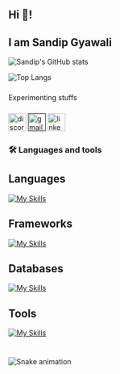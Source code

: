   ###
  <div>
    <h2>Hi 👋!</h2>
    <h2>I am Sandip Gyawali</h2>
  </div>


<div>
  
  ![Sandip's GitHub stats](https://github-readme-stats.vercel.app/api?username=SandipGyawali&show_icons=true&theme=dracula)

  ![Top Langs](https://github-readme-stats.vercel.app/api/top-langs/?username=SandipGyawali&layout=compact&theme=dracula)
  
</div>

###

<p align="left">Experimenting stuffs</p>

###
<div>
    <a href="https://discordapp.com/users/discordapp.com/users/512619758966013962"><img src="https://img.shields.io/static/v1?message=Discord&logo=discord&label=&color=7289DA&logoColor=white&labelColor=&style=for-the-badge" height="35" alt="discord logo"  /></a>
    <a href=""><img src="https://img.shields.io/static/v1?message=Gmail&logo=gmail&label=&color=D14836&logoColor=white&labelColor=&style=for-the-badge" height="35" alt="gmail logo"  /></a>
    <a href="https://www.linkedin.com/in/sandip-gyawali-615681211/"><img src="https://img.shields.io/static/v1?message=LinkedIn&logo=linkedin&label=&color=0077B5&logoColor=white&labelColor=&style=for-the-badge" height="35" alt="linkedin logo"  /></a>
    
  </div>

###

<h3 align="left">🛠 Languages and tools</h3>
  
  ###
<h2>Languages</h2>

[![My Skills](https://skillicons.dev/icons?i=js,ts,java,dart)](https://skillicons.dev)

<h2>Frameworks</h2>

[![My Skills](https://skillicons.dev/icons?i=express,react,next,tailwind,selenium,flutter,spring)](https://skillicons.dev)

<h2>Databases</h2>

[![My Skills](https://skillicons.dev/icons?i=mongodb,postgres,redis)](https://skillicons.dev)

<h2>Tools</h2>

[![My Skills](https://skillicons.dev/icons?i=vscode,docker,git,linux)](https://skillicons.dev)

###

<br clear="both">

<img src="https://profile-readme-generator.com/assets/snake.svg" alt="Snake animation" />

###
